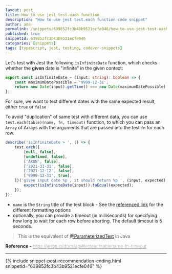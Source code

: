 ```yaml
---
layout: post
title: How to use jest test.each function
description: "How to use jest test.each function code snippet"
author: ama
permalink: /snippets/639852fc3b43b9521ecfe046/how-to-use-jest-test-each-function
published: true
snippetId: 639852fc3b43b9521ecfe046
categories: [snippets]
tags: [typescript, jest, testing, codever-snippets]
---
```


Let's test with Jest the following `isInfiniteDate` function,
which checks whether the **given** date is "infinite" in the given context:

```typescript
export const isInfiniteDate = (input: string): boolean => {
    const maximumDatePossible = '9999-12-31';
    return new Date(input).getTime() === new Date(maximumDatePossible).getTime();
};
```

For sure, we want to test different dates with the same expected result, either `true` or `false`

To avoid "duplication" of same test with different data, you can use `test.each(table)(name, fn, timeout)` function,
to which you can pass an `Array` of Arrays with the arguments that are passed into the test `fn` for each row.

```typescript
describe('isInfiniteDate > ', () => {
    test.each([
        [null, false],
        [undefined, false],
        ['AXON', false],
        ['2021-31-31', false],
        ['2021-12-12', false],
        ['9999-12-31', true],
    ])('given input date %p , it should return %p ', (input, expected) => {
        expect(isInfiniteDate(input)).toEqual(expected);
    });
});
```

- `name` is the `String` title of the test block -  See the [referenced link](https://jestjs.io/docs/api#testeachtablename-fn-timeout) for the different formatting options
- optionally, you can provide a timeout (in milliseconds) for specifying how long to wait for each row before aborting. The default timeout is 5 seconds.

> This is the equivalent of [@ParameterizedTest](https://junit.org/junit5/docs/current/user-guide/#writing-tests-parameterized-tests) in Java

<span style="font-size: 0.9rem">
  <strong>Reference - </strong>
  <a href="https://jestjs.io/docs/api#testeachtablename-fn-timeout" target="_blank" style="font-weight: lighter">
     https://jestjs.io/docs/api#testeachtablename-fn-timeout
  </a>
</span>

<hr/>

 {% include snippet-post-recommendation-ending.html snippetId="639852fc3b43b9521ecfe046" %}
